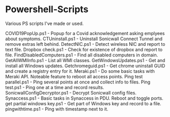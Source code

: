# Powershell-Scripts
Various PS scripts I've made or used.

COVID19PopUp.ps1 - Popup for a Covid acknowledgement asking emplyees about symptoms.
CTUninstall.ps1 - Uninstall Sonicwall Connect Tunnel and remove extras left behind.
DetectNIC.ps1 - Detect wireless NIC and report to text file.
Dropbox check.ps1 - Check for existence of dropbox and report to file.
FindDisabledComputers.ps1 - Find all disabled computers in domain.
GetAllWMIInfo.ps1 - List all WMI classes.
GetWindowsUpdates.ps1 - Get and install all Windows updates.
Getchromeguid.ps1 - Get chrome uninstall GUID and create a registry entry for it.
Meraki.ps1 - Do some basic tasks with Meraki API. Noteable feature to reboot all access points.
Ping test parallel.ps1 - Ping several points at once and collect info to files.
Ping test.ps1 - Ping one at a time and record results.
SonicwallConfigDecryptor.ps1 - Decrypt Sonicwall config files.
Synaccess.ps1 - Basic tasks in Synaccess in PDU. Reboot and toggle ports.
get partial windows key.ps1 - Get part of Windows key and record to a file.
pingwithtime.ps1 - Ping with timestamp next to it.
